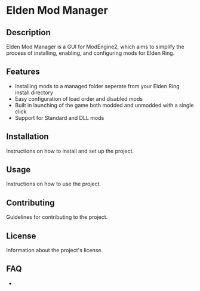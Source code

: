 # Elden Mod Manager

## Description

Elden Mod Manager is a GUI for ModEngine2, which aims to simplify the process of installing, enabling, and configuring mods for Elden Ring.

## Features

- Installing mods to a managed folder seperate from your Elden Ring install directory
- Easy configuration of load order and disabled mods
- Built in launching of the game both modded and unmodded with a single click
- Support for Standard and DLL mods

## Installation

Instructions on how to install and set up the project.

## Usage

Instructions on how to use the project.

## Contributing

Guidelines for contributing to the project.

## License

Information about the project's license.

## FAQ

-
